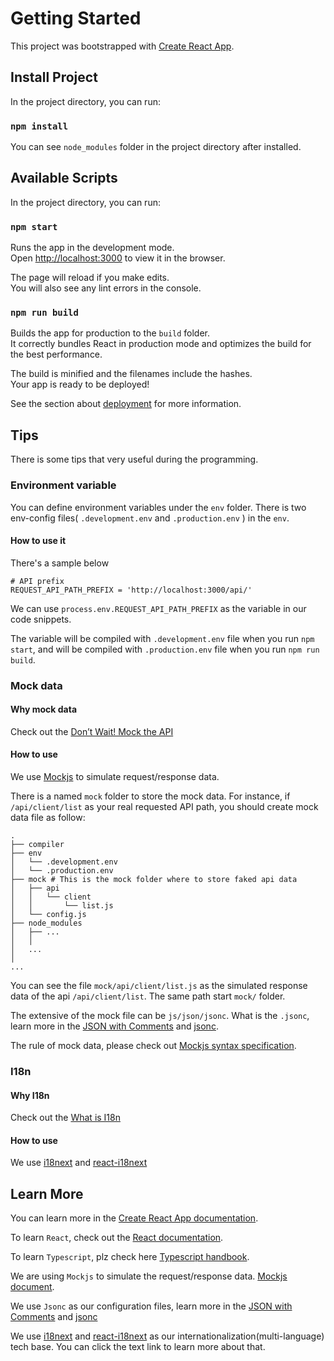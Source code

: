 # Getting Started

This project was bootstrapped with [Create React App](https://github.com/facebook/create-react-app).

## Install Project

In the project directory, you can run:

### `npm install`

You can see `node_modules` folder in the project directory after installed.

## Available Scripts

In the project directory, you can run:

### `npm start`

Runs the app in the development mode.\
Open [http://localhost:3000](http://localhost:3000) to view it in the browser.

The page will reload if you make edits.\
You will also see any lint errors in the console.

### `npm run build`

Builds the app for production to the `build` folder.\
It correctly bundles React in production mode and optimizes the build for the best performance.

The build is minified and the filenames include the hashes.\
Your app is ready to be deployed!

See the section about [deployment](https://facebook.github.io/create-react-app/docs/deployment) for more information.

## Tips

There is some tips that very useful during the programming.

### Environment variable

You can define environment variables under the `env` folder. There is two env-config files( `.development.env` and `.production.env` ) in the `env`.

#### How to use it

There's a sample below
```shell
# API prefix
REQUEST_API_PATH_PREFIX = 'http://localhost:3000/api/'
```

We can use `process.env.REQUEST_API_PATH_PREFIX` as the variable in our code snippets.

The variable will be compiled with `.development.env` file when you run `npm start`, and will be compiled with `.production.env` file when you run `npm run build`.

### Mock data

#### Why mock data

Check out the [Don’t Wait! Mock the API](https://css-tricks.com/dont-wait-mock-the-api/)

#### How to use

We use [Mockjs](https://github.com/nuysoft/Mock/wiki) to simulate request/response data.

There is a named `mock` folder to store the mock data. For instance, if `/api/client/list` as your real requested API path, you should create mock data file as follow:
```
.
├── compiler
├── env
│   └── .development.env
│   └── .production.env
├── mock # This is the mock folder where to store faked api data
│   ├── api
│   │   └── client
│   │       └── list.js
│   └── config.js
├── node_modules
│   ├── ...
│   │
│   ...
│
...
```
You can see the file `mock/api/client/list.js` as the simulated response data of the api `/api/client/list`. The same path start `mock/` folder.

The extensive of the mock file can be `js/json/jsonc`.
What is the `.jsonc`, learn more in the [JSON with Comments](https://code.visualstudio.com/docs/languages/json#_json-with-comments) and [jsonc](https://komkom.github.io/).

The rule of mock data, please check out [Mockjs syntax specification](https://github.com/nuysoft/Mock/wiki/Syntax-Specification).

### I18n

#### Why I18n

Check out the [What is I18n](http://www.i18nguy.com/origini18n.html#:~:text=%22I18n%22%20is%20an%20abbreviation%20for,plus%20the%20letter%20%22n%22.&text=Examples%20include%20%22K9%22%20for%20canine,sept%22%20for%20the%20word%20cassette.)

#### How to use

We use [i18next](https://www.i18next.com/) and [react-i18next](https://react.i18next.com/)

## Learn More

You can learn more in the [Create React App documentation](https://facebook.github.io/create-react-app/docs/getting-started).

To learn `React`, check out the [React documentation](https://reactjs.org/).

To learn `Typescript`, plz check here [Typescript handbook](https://www.typescriptlang.org/docs/handbook/intro.html).

We are using `Mockjs` to simulate the request/response data. [Mockjs document](https://github.com/nuysoft/Mock/wiki).

We use `Jsonc` as our configuration files, learn more in the [JSON with Comments](https://code.visualstudio.com/docs/languages/json#_json-with-comments) and [jsonc](https://komkom.github.io/)

We use [i18next](https://www.i18next.com/) and [react-i18next](https://react.i18next.com/) as our internationalization(multi-language) tech base. You can click the text link to learn more about that.
